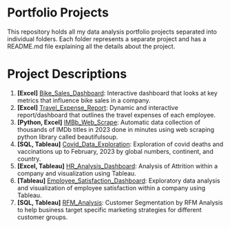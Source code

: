 # Portfolio Projects
This repository holds all my data analysis portfolio projects separated into individual folders. Each folder represents a separate project and has a README.md file explaining all the details about the project. 

# Project Descriptions
1. **[Excel]** [Bike_Sales_Dashboard](https://github.com/sbadrieva/PortfolioProjects/tree/main/%5BExcel%5D%20Bike_Sales_Dashboard): Interactive dashboard that looks at key metrics that influence bike sales in a company.
2. **[Excel]** [Travel_Expense_Report](https://github.com/sbadrieva/PortfolioProjects/tree/main/%5BExcel%5D%20Travel_Expense_Report): Dynamic and interactive report/dashboard that outlines the travel expenses of each employee.
3. **[Python, Excel]** [IMBb_Web_Scrape](https://github.com/sbadrieva/PortfolioProjects/tree/main/%5BPython%2C%20Excel%5D%20IMDb_Web_Scrape): Automatic data collection of thousands of IMDb titles in 2023 done in minutes using web scraping python library called beautifulsoup.
4. **[SQL, Tableau]** [Covid_Data_Exploration](https://github.com/sbadrieva/PortfolioProjects/tree/main/%5BSQL%2C%20Tableau%5D%20Covid_Data_Exploration): Exploration of covid deaths and vaccinations up to February, 2023 by global numbers, continent, and country. 
5. **[Excel, Tableau]** [HR_Analysis_Dashboard](https://github.com/sbadrieva/PortfolioProjects/tree/main/%5BExcel%2C%20Tableau%5D%20HR_Analysis_Dashboard): Analysis of Attrition within a company and visualization using Tableau.
6. **[Tableau]** [Employee_Satisfaction_Dashboard](https://github.com/sbadrieva/PortfolioProjects/tree/main/%5BTableau%5D%20Employee_Satisfaction
): Exploratory data analysis and visualization of employee satisfaction within a company using Tableau.
7. **[SQL, Tableau]** [RFM_Analysis](https://github.com/sbadrieva/PortfolioProjects/tree/main/%5BSQL%2C%20Tableau%5D%20RFM_Analysis): Customer Segmentation by RFM Analysis to help business target specific marketing strategies for different customer groups. 
